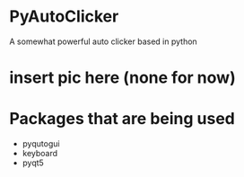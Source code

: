 # PyAutoClicker

A somewhat powerful auto clicker based in python
# insert pic here (none for now)

# Packages that are being used
* pyqutogui
* keyboard
* pyqt5
